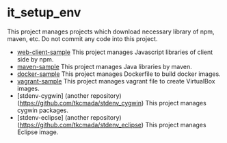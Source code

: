 # it_setup_env
This project manages projects which download necessary library of npm, maven, etc. Do not commit any code into this project.

+ [web-client-sample](web-client-sample/README.md) This project manages Javascript libraries of client side by npm.
+ [maven-sample](maven-sample/README.md)  This project manages Java libraries by maven.
+ [docker-sample](docker-sample/README.md) This project manages Dockerfile to build docker images.
+ [vagrant-sample](vagrant-sample/README.md) This project manages vagrant file to create VirtualBox images.
+ [stdenv-cygwin] (another repository)(https://github.com/tkcmada/stdenv_cygwin) This project manages cygwin packages.
+ [stdenv-eclipse] (another repository)(https://github.com/tkcmada/stdenv_eclipse) This project manages Eclipse image.
